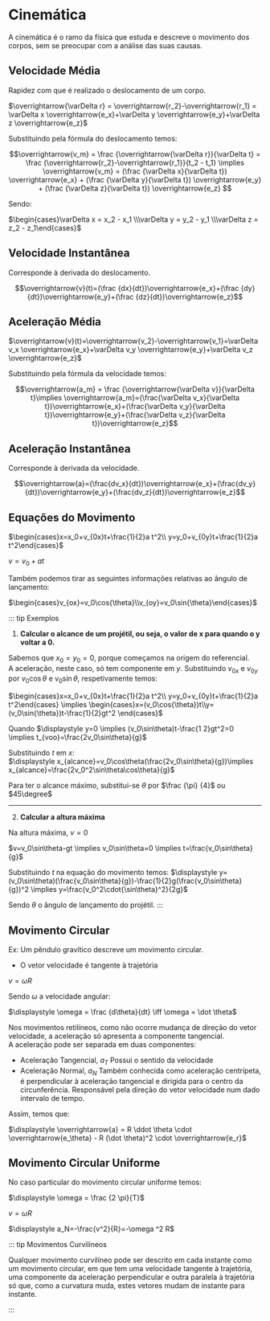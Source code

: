 # Cinemática

A cinemática é o ramo da física que estuda e descreve o movimento dos corpos, sem se preocupar com a análise das suas causas.

## Velocidade Média

Rapidez com que é realizado o deslocamento de um corpo.

$\overrightarrow{\varDelta r} = \overrightarrow{r_2}-\overrightarrow{r_1} = \varDelta x  \overrightarrow{e_x}+\varDelta y  \overrightarrow{e_y}+\varDelta z  \overrightarrow{e_z}$

Substituindo pela fórmula do deslocamento temos:

$$\overrightarrow{v_m} = \frac {\overrightarrow{\varDelta r}}{\varDelta t} = \frac {\overrightarrow{r_2}-\overrightarrow{r_1}}{t_2 - t_1} \implies \overrightarrow{v_m} = (\frac {\varDelta x}{\varDelta t}) \overrightarrow{e_x} + (\frac {\varDelta y}{\varDelta t}) \overrightarrow{e_y} + (\frac {\varDelta z}{\varDelta t}) \overrightarrow{e_z} $$

Sendo:

$\begin{cases}\varDelta x = x_2 - x_1 \\\varDelta y = y_2 - y_1 \\\varDelta z = z_2 - z_1\end{cases}$

## Velocidade Instantânea

Corresponde à derivada do deslocamento.

$$\overrightarrow{v}(t)=(\frac {dx}{dt})\overrightarrow{e_x}+(\frac {dy}{dt})\overrightarrow{e_y}+(\frac {dz}{dt})\overrightarrow{e_z}$$

## Aceleração Média

$\overrightarrow{v}(t)=\overrightarrow{v_2}-\overrightarrow{v_1}=\varDelta v_x \overrightarrow{e_x}+\varDelta v_y \overrightarrow{e_y}+\varDelta v_z \overrightarrow{e_z}$

Substituindo pela fórmula da velocidade temos:

$$\overrightarrow{a_m} = \frac {\overrightarrow{\varDelta v}}{\varDelta t}\implies \overrightarrow{a_m}=(\frac{\varDelta v_x}{\varDelta t})\overrightarrow{e_x}+(\frac{\varDelta v_y}{\varDelta t})\overrightarrow{e_y}+(\frac{\varDelta v_z}{\varDelta t})\overrightarrow{e_z}$$

## Aceleração Instantânea

Corresponde à derivada da velocidade.

$$\overrightarrow{a}=(\frac{dv_x}{dt})\overrightarrow{e_x}+(\frac{dv_y}{dt})\overrightarrow{e_y}+(\frac{dv_z}{dt})\overrightarrow{e_z}$$

## Equações do Movimento

$\begin{cases}x=x_0+v_{0x}t+\frac{1}{2}a t^2\\ y=y_0+v_{0y}t+\frac{1}{2}a t^2\end{cases}$

$v=v_0+at$

Também podemos tirar as seguintes informações relativas ao ângulo de lançamento:

$\begin{cases}v_{ox}=v_0\cos{\theta}\\v_{oy}=v_0\sin{\theta}\end{cases}$

::: tip Exemplos

1. **Calcular o alcance de um projétil, ou seja, o valor de x para quando o y voltar a 0.**

Sabemos que $x_0=y_0=0$, porque começamos na origem do referencial.  
A aceleração, neste caso, só tem componente em $y$.
Substituindo $v_{0x}$ e $v_{0y}$ por $v_0\cos{\theta}$ e $v_0\sin{\theta}$, respetivamente temos:

$\begin{cases}x=x_0+v_{0x}t+\frac{1}{2}a t^2\\ y=y_0+v_{0y}t+\frac{1}{2}a t^2\end{cases} \implies \begin{cases}x=(v_0\cos{\theta})t\\y=(v_0\sin{\theta})t-\frac{1}{2}gt^2 \end{cases}$

Quando $\displaystyle y=0 \implies (v_0\sin\theta)t-\frac{1 2}gt^2=0 \implies t_{voo}=\frac{2v_0\sin\theta}{g}$

Substituindo $t$ em $x$:  
$\displaystyle x_{alcance}=v_0\cos\theta(\frac{2v_0\sin\theta}{g})\implies x_{alcance}=\frac{2v_0^2\sin\theta\cos\theta}{g}$

Para ter o alcance máximo, substitui-se $\theta$ por $\frac {\pi} {4}$ ou $45\degree$

---

2. **Calcular a altura máxima**

Na altura máxima, $v=0$

$v=v_0\sin\theta-gt \implies v_0\sin\theta=0 \implies t=\frac{v_0\sin\theta}{g}$

Substituindo $t$ na equação do movimento temos:
$\displaystyle y=(v_0\sin\theta)(\frac{v_0\sin\theta}{g})-\frac{1}{2}g(\frac{v_0\sin\theta}{g})^2 \implies y=\frac{v_0^2\cdot{\sin\theta}^2}{2g}$

Sendo $\theta$ o ângulo de lançamento do projétil.
:::

## Movimento Circular

Ex: Um pêndulo gravítico descreve um movimento circular.

- O vetor velocidade é tangente à trajetória

$\displaystyle v=\omega R$

Sendo $\omega$ a velocidade angular:

$\displaystyle \omega = \frac {d\theta}{dt} \iff \omega = \dot \theta$

Nos movimentos retilíneos, como não ocorre mudança de direção do vetor velocidade, a aceleração só apresenta a componente tangencial.  
A aceleração pode ser separada em duas componentes:

- Aceleração Tangencial, $a_T$
  Possui o sentido da velocidade
- Aceleração Normal, $a_N$
  Também conhecida como aceleração centrípeta, é perpendicular à aceleração tangencial e dirigida para o centro da circunferência. Responsável pela direção do vetor velocidade num dado intervalo de tempo.

Assim, temos que:

$\displaystyle \overrightarrow{a} = R \ddot \theta \cdot \overrightarrow{e_\theta} - R (\dot \theta)^2 \cdot \overrightarrow{e_r}$

## Movimento Circular Uniforme

No caso particular do movimento circular uniforme temos:

$\displaystyle \omega = \frac {2 \pi}{T}$

$\displaystyle v=\omega R$

$\displaystyle a_N=-\frac{v^2}{R}=-\omega ^2 R$

::: tip Movimentos Curvilíneos

Qualquer movimento curvilíneo pode ser descrito em cada instante como um movimento circular, em que tem uma velocidade tangente à trajetória, uma componente da aceleração perpendicular e outra paralela à trajetória só que, como a curvatura muda, estes vetores mudam de instante para instante.

:::
